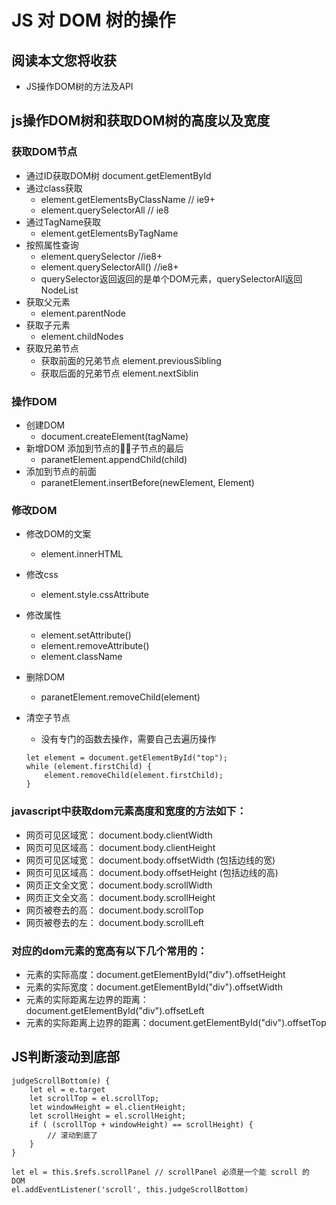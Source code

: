 # JS 对 DOM 树的操作
## 阅读本文您将收获
* JS操作DOM树的方法及API

## js操作DOM树和获取DOM树的高度以及宽度
### 获取DOM节点
* 通过ID获取DOM树 document.getElementById
* 通过class获取
	* element.getElementsByClassName // ie9+ 
	* element.querySelectorAll // ie8 
* 通过TagName获取	
	* element.getElementsByTagName
* 按照属性查询
	* element.querySelector //ie8+ 
	* element.querySelectorAll() //ie8+ 
	* querySelector返回返回的是单个DOM元素，querySelectorAll返回NodeList
* 获取父元素
	* element.parentNode
* 获取子元素
	* element.childNodes
* 获取兄弟节点
	* 获取前面的兄弟节点 element.previousSibling
	* 获取后面的兄弟节点 element.nextSiblin

### 操作DOM
* 创建DOM 
	* document.createElement(tagName)
* 新增DOM 添加到节点的子节点的最后 
	* paranetElement.appendChild(child)
* 添加到节点的前面 
	* paranetElement.insertBefore(newElement, Element)

### 修改DOM
* 修改DOM的文案 
	* element.innerHTML
* 修改css
	* element.style.cssAttribute
* 修改属性
	* element.setAttribute() 
	* element.removeAttribute() 
	* element.className
* 删除DOM
	* paranetElement.removeChild(element)
* 清空子节点
	* 没有专门的函数去操作，需要自己去遍历操作
	
	```
	let element = document.getElementById("top");
	while (element.firstChild) {
	    element.removeChild(element.firstChild);
	}
	```

### javascript中获取dom元素高度和宽度的方法如下：
* 网页可见区域宽： document.body.clientWidth
* 网页可见区域高： document.body.clientHeight
* 网页可见区域宽： document.body.offsetWidth (包括边线的宽)
* 网页可见区域高： document.body.offsetHeight (包括边线的高)
* 网页正文全文宽： document.body.scrollWidth
* 网页正文全文高： document.body.scrollHeight
* 网页被卷去的高： document.body.scrollTop
* 网页被卷去的左： document.body.scrollLeft

### 对应的dom元素的宽高有以下几个常用的：
* 元素的实际高度：document.getElementById("div").offsetHeight
* 元素的实际宽度：document.getElementById("div").offsetWidth
* 元素的实际距离左边界的距离：document.getElementById("div").offsetLeft
* 元素的实际距离上边界的距离：document.getElementById("div").offsetTop

## JS判断滚动到底部

```
judgeScrollBottom(e) {
	let el = e.target
	let scrollTop = el.scrollTop;
	let windowHeight = el.clientHeight;
	let scrollHeight = el.scrollHeight;
	if ( (scrollTop + windowHeight) == scrollHeight) {
		// 滚动到底了
	}
}

let el = this.$refs.scrollPanel // scrollPanel 必须是一个能 scroll 的 DOM
el.addEventListener('scroll', this.judgeScrollBottom)
```